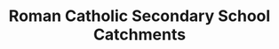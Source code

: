 ---
schema: default
title: Roman Catholic Secondary School Catchments
organization: Perth and Kinross Council
notes: Boundary for the Roman Catholic secondary school catchment area

resources:

  - name: Roman Catholic Secondary School Catchments HTML
  - url: http://opendata-pkc.opendata.arcgis.com/datasets/ac1cee7b64dd4a84920309b4c7119d96_0
  - format: HTML

  - name: Roman Catholic Secondary School Catchments ESRI REST
  - url: https://services.arcgis.com/pfFDYSlYcp7mabvZ/arcgis/rest/services/Roman_Catholic_Secondary_School_Catchments/FeatureServer/0
  - format: ESRI REST

  - name: Roman Catholic Secondary School Catchments GEOJSON
  - url: http://opendata-pkc.opendata.arcgis.com/datasets/ac1cee7b64dd4a84920309b4c7119d96_0.geojson
  - format: GEOJSON

  - name: Roman Catholic Secondary School Catchments CSV
  - url: http://opendata-pkc.opendata.arcgis.com/datasets/ac1cee7b64dd4a84920309b4c7119d96_0.csv
  - format: CSV

  - name: Roman Catholic Secondary School Catchments KML
  - url: http://opendata-pkc.opendata.arcgis.com/datasets/ac1cee7b64dd4a84920309b4c7119d96_0.kml
  - format: KML

  - name: Roman Catholic Secondary School Catchments ZIP
  - url: http://opendata-pkc.opendata.arcgis.com/datasets/ac1cee7b64dd4a84920309b4c7119d96_0.zip
  - format: ZIP

license: Open Government Licence 3.0 (United Kingdom)
category:

  - boundaries,catchment,denominational,schools,secondary,education


  - 

maintainer: Tim Wisniewski
maintainer_email: tim@timwis.com
---